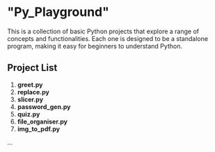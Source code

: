 # "Py_Playground"

This is a collection of basic Python projects that explore a range of concepts and functionalities.
Each one is designed to be a standalone program, making it easy for beginners to understand Python.

## Project List

1. **greet.py**
2. **replace.py**
3. **slicer.py**
4. **password_gen.py**
5. **quiz.py**
6. **file_organiser.py**
7. **img_to_pdf.py**

...
